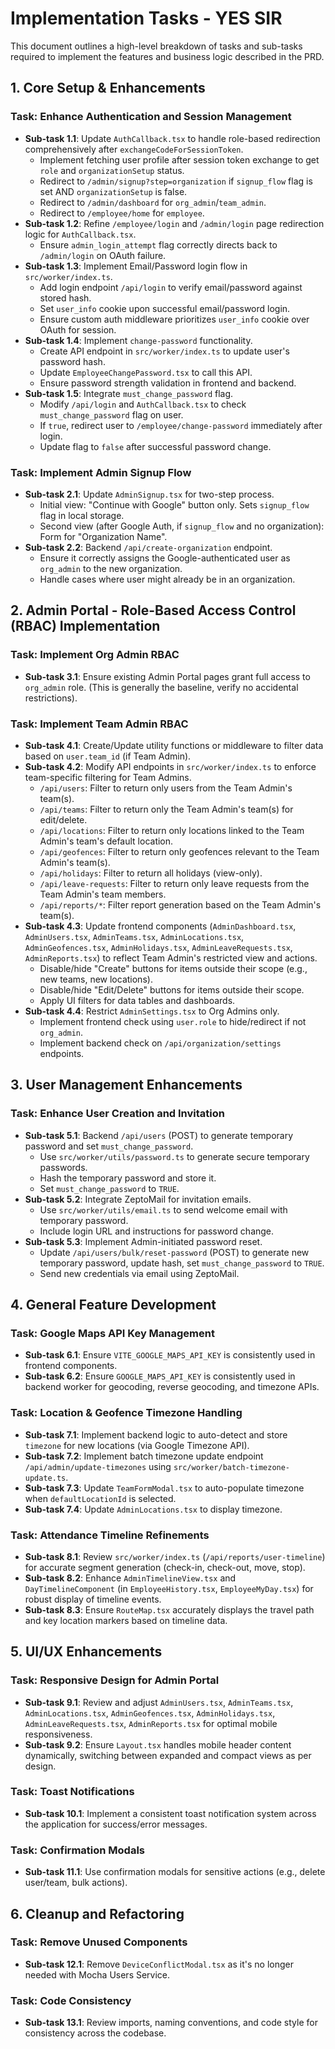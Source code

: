 # Implementation Tasks - YES SIR

This document outlines a high-level breakdown of tasks and sub-tasks required to implement the features and business logic described in the PRD.

## 1. Core Setup & Enhancements

### Task: Enhance Authentication and Session Management
*   **Sub-task 1.1**: Update `AuthCallback.tsx` to handle role-based redirection comprehensively after `exchangeCodeForSessionToken`.
    *   Implement fetching user profile after session token exchange to get `role` and `organizationSetup` status.
    *   Redirect to `/admin/signup?step=organization` if `signup_flow` flag is set AND `organizationSetup` is false.
    *   Redirect to `/admin/dashboard` for `org_admin`/`team_admin`.
    *   Redirect to `/employee/home` for `employee`.
*   **Sub-task 1.2**: Refine `/employee/login` and `/admin/login` page redirection logic for `AuthCallback.tsx`.
    *   Ensure `admin_login_attempt` flag correctly directs back to `/admin/login` on OAuth failure.
*   **Sub-task 1.3**: Implement Email/Password login flow in `src/worker/index.ts`.
    *   Add login endpoint `/api/login` to verify email/password against stored hash.
    *   Set `user_info` cookie upon successful email/password login.
    *   Ensure custom auth middleware prioritizes `user_info` cookie over OAuth for session.
*   **Sub-task 1.4**: Implement `change-password` functionality.
    *   Create API endpoint in `src/worker/index.ts` to update user's password hash.
    *   Update `EmployeeChangePassword.tsx` to call this API.
    *   Ensure password strength validation in frontend and backend.
*   **Sub-task 1.5**: Integrate `must_change_password` flag.
    *   Modify `/api/login` and `AuthCallback.tsx` to check `must_change_password` flag on user.
    *   If `true`, redirect user to `/employee/change-password` immediately after login.
    *   Update flag to `false` after successful password change.

### Task: Implement Admin Signup Flow
*   **Sub-task 2.1**: Update `AdminSignup.tsx` for two-step process.
    *   Initial view: "Continue with Google" button only. Sets `signup_flow` flag in local storage.
    *   Second view (after Google Auth, if `signup_flow` and no organization): Form for "Organization Name".
*   **Sub-task 2.2**: Backend `/api/create-organization` endpoint.
    *   Ensure it correctly assigns the Google-authenticated user as `org_admin` to the new organization.
    *   Handle cases where user might already be in an organization.

## 2. Admin Portal - Role-Based Access Control (RBAC) Implementation

### Task: Implement Org Admin RBAC
*   **Sub-task 3.1**: Ensure existing Admin Portal pages grant full access to `org_admin` role. (This is generally the baseline, verify no accidental restrictions).

### Task: Implement Team Admin RBAC
*   **Sub-task 4.1**: Create/Update utility functions or middleware to filter data based on `user.team_id` (if Team Admin).
*   **Sub-task 4.2**: Modify API endpoints in `src/worker/index.ts` to enforce team-specific filtering for Team Admins.
    *   `/api/users`: Filter to return only users from the Team Admin's team(s).
    *   `/api/teams`: Filter to return only the Team Admin's team(s) for edit/delete.
    *   `/api/locations`: Filter to return only locations linked to the Team Admin's team's default location.
    *   `/api/geofences`: Filter to return only geofences relevant to the Team Admin's team(s).
    *   `/api/holidays`: Filter to return all holidays (view-only).
    *   `/api/leave-requests`: Filter to return only leave requests from the Team Admin's team members.
    *   `/api/reports/*`: Filter report generation based on the Team Admin's team(s).
*   **Sub-task 4.3**: Update frontend components (`AdminDashboard.tsx`, `AdminUsers.tsx`, `AdminTeams.tsx`, `AdminLocations.tsx`, `AdminGeofences.tsx`, `AdminHolidays.tsx`, `AdminLeaveRequests.tsx`, `AdminReports.tsx`) to reflect Team Admin's restricted view and actions.
    *   Disable/hide "Create" buttons for items outside their scope (e.g., new teams, new locations).
    *   Disable/hide "Edit/Delete" buttons for items outside their scope.
    *   Apply UI filters for data tables and dashboards.
*   **Sub-task 4.4**: Restrict `AdminSettings.tsx` to Org Admins only.
    *   Implement frontend check using `user.role` to hide/redirect if not `org_admin`.
    *   Implement backend check on `/api/organization/settings` endpoints.

## 3. User Management Enhancements

### Task: Enhance User Creation and Invitation
*   **Sub-task 5.1**: Backend `/api/users` (POST) to generate temporary password and set `must_change_password`.
    *   Use `src/worker/utils/password.ts` to generate secure temporary passwords.
    *   Hash the temporary password and store it.
    *   Set `must_change_password` to `TRUE`.
*   **Sub-task 5.2**: Integrate ZeptoMail for invitation emails.
    *   Use `src/worker/utils/email.ts` to send welcome email with temporary password.
    *   Include login URL and instructions for password change.
*   **Sub-task 5.3**: Implement Admin-initiated password reset.
    *   Update `/api/users/bulk/reset-password` (POST) to generate new temporary password, update hash, set `must_change_password` to `TRUE`.
    *   Send new credentials via email using ZeptoMail.

## 4. General Feature Development

### Task: Google Maps API Key Management
*   **Sub-task 6.1**: Ensure `VITE_GOOGLE_MAPS_API_KEY` is consistently used in frontend components.
*   **Sub-task 6.2**: Ensure `GOOGLE_MAPS_API_KEY` is consistently used in backend worker for geocoding, reverse geocoding, and timezone APIs.

### Task: Location & Geofence Timezone Handling
*   **Sub-task 7.1**: Implement backend logic to auto-detect and store `timezone` for new locations (via Google Timezone API).
*   **Sub-task 7.2**: Implement batch timezone update endpoint `/api/admin/update-timezones` using `src/worker/batch-timezone-update.ts`.
*   **Sub-task 7.3**: Update `TeamFormModal.tsx` to auto-populate timezone when `defaultLocationId` is selected.
*   **Sub-task 7.4**: Update `AdminLocations.tsx` to display timezone.

### Task: Attendance Timeline Refinements
*   **Sub-task 8.1**: Review `src/worker/index.ts` (`/api/reports/user-timeline`) for accurate segment generation (check-in, check-out, move, stop).
*   **Sub-task 8.2**: Enhance `AdminTimelineView.tsx` and `DayTimelineComponent` (in `EmployeeHistory.tsx`, `EmployeeMyDay.tsx`) for robust display of timeline events.
*   **Sub-task 8.3**: Ensure `RouteMap.tsx` accurately displays the travel path and key location markers based on timeline data.

## 5. UI/UX Enhancements

### Task: Responsive Design for Admin Portal
*   **Sub-task 9.1**: Review and adjust `AdminUsers.tsx`, `AdminTeams.tsx`, `AdminLocations.tsx`, `AdminGeofences.tsx`, `AdminHolidays.tsx`, `AdminLeaveRequests.tsx`, `AdminReports.tsx` for optimal mobile responsiveness.
*   **Sub-task 9.2**: Ensure `Layout.tsx` handles mobile header content dynamically, switching between expanded and compact views as per design.

### Task: Toast Notifications
*   **Sub-task 10.1**: Implement a consistent toast notification system across the application for success/error messages.

### Task: Confirmation Modals
*   **Sub-task 11.1**: Use confirmation modals for sensitive actions (e.g., delete user/team, bulk actions).

## 6. Cleanup and Refactoring

### Task: Remove Unused Components
*   **Sub-task 12.1**: Remove `DeviceConflictModal.tsx` as it's no longer needed with Mocha Users Service.

### Task: Code Consistency
*   **Sub-task 13.1**: Review imports, naming conventions, and code style for consistency across the codebase.
